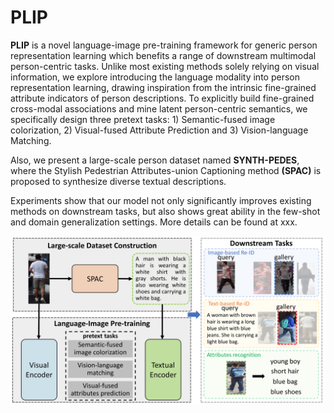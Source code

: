 # PLIP
**PLIP** is a novel language-image pre-training framework for generic person representation learning which benefits a range of downstream multimodal person-centric tasks. Unlike most existing methods solely relying on visual information, we explore introducing the language modality into person representation learning, drawing inspiration from the intrinsic fine-grained attribute indicators of person descriptions. To explicitly build fine-grained cross-modal associations and mine latent person-centric semantics, we specifically design three pretext tasks: 1) Semantic-fused image colorization, 2) Visual-fused Attribute Prediction and 3) Vision-language Matching.

Also, we present a large-scale person dataset named **SYNTH-PEDES**, where the Stylish Pedestrian Attributes-union Captioning method **(SPAC)** is proposed to synthesize diverse textual descriptions. 

Experiments show that our model not only significantly improves existing methods on downstream tasks, but also shows great ability in the few-shot and domain generalization settings. More details can be found at xxx.

<div align="center"><img src="assets/abstract.png" width="600"></div>
